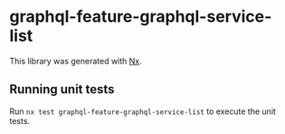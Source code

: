 # graphql-feature-graphql-service-list

This library was generated with [Nx](https://nx.dev).

## Running unit tests

Run `nx test graphql-feature-graphql-service-list` to execute the unit tests.
